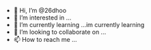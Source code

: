 - 👋 Hi, I’m @26dhoo
- 👀 I’m interested in ...
- 🌱 I’m currently learning ...im currently learning 
- 💞️ I’m looking to collaborate on ...
- 📫 How to reach me ...

<!---
26dhoo/26dhoo is a ✨ special ✨ repository because its `README.md` (this file) appears on your GitHub profile.
You can click the Preview link to take a look at your changes.
--->
